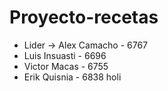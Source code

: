 # Proyecto-recetas

- Lider -> Alex Camacho - 6767
- Luis Insuasti - 6696
- Victor Macas - 6755
- Erik Quisnia - 6838
holi
